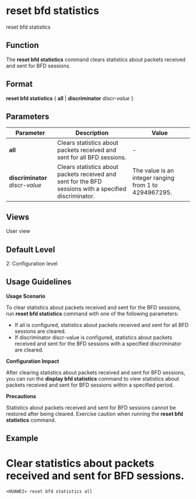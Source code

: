 reset bfd statistics
====================

reset bfd statistics

Function
--------



The **reset bfd statistics** command clears statistics about packets received and sent for BFD sessions.




Format
------

**reset bfd statistics** { **all** | **discriminator** *discr-value* }


Parameters
----------

| Parameter | Description | Value |
| --- | --- | --- |
| **all** | Clears statistics about packets received and sent for all BFD sessions. | - |
| **discriminator** *discr-value* | Clears statistics about packets received and sent for the BFD sessions with a specified discriminator. | The value is an integer ranging from 1 to 4294967295. |



Views
-----

User view


Default Level
-------------

2: Configuration level


Usage Guidelines
----------------

**Usage Scenario**

To clear statistics about packets received and sent for the BFD sessions, run **reset bfd statistics** command with one of the following parameters:

* If all is configured, statistics about packets received and sent for all BFD sessions are cleared.
* If discriminator discr-value is configured, statistics about packets received and sent for the BFD sessions with a specified discriminator are cleared.

**Configuration Impact**

After clearing statistics about packets received and sent for BFD sessions, you can run the **display bfd statistics** command to view statistics about packets received and sent for BFD sessions within a specified period.

**Precautions**

Statistics about packets received and sent for BFD sessions cannot be restored after being cleared. Exercise caution when running the **reset bfd statistics** command.


Example
-------

# Clear statistics about packets received and sent for BFD sessions.
```
<HUAWEI> reset bfd statistics all

```
